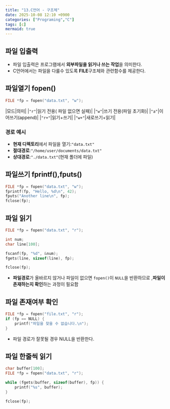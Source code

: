 ```yaml
---
title: "13.C언어 - 구조체"
date: 2025-10-08 12:10 +0900
categories: ["Programing","C"]
tags: [c]
mermaid: true
---
```

## 파일 입출력
- 파일 입출력은 프로그램에서 **외부파일을 읽거나 쓰는 작업**을 의미한다.
- C언어에서는 파일을 다룰수 있도록 **FILE**구조체와 관련함수를 제공한다.

## 파일열기 fopen()

```c
FILE *fp = fopen("data.txt", "w");
```

|모드|의미|
|`"r"`|읽기 전용( 파일 없으면 실패)|
|`"w"`|쓰기 전용(파일 초기화)|
|`"a"`|이어쓰기(append)|
|`"r+"`|읽기+쓰기|
|`"w+"`|새로쓰기+읽기|
### 경로 예시
- **현재 디렉토리**에서 파일을 열기:`"data.txt"`
- **절대경로**:`"/home/user/documents/data.txt"`
- **상대경로**:`"./data.txt"`(현재 폴더에 파일)

## 파일쓰기 fprintf(),fputs()

```c
FILE *fp = fopen("data.txt", "w");
fprintf(fp, "Hello, %d\n", 42);
fputs("Another line\n", fp);
fclose(fp);
```

## 파일 읽기

```c
FILE *fp = fopen("data.txt", "r");

int num;
char line[100];

fscanf(fp, "%d", &num);
fgets(line, sizeof(line), fp);

fclose(fp);
```

- **파일경로**가 올바르지 않거나 파일이 없으면 `fopen()`이 `NULL`을 반환하므로 ,**파일이 존재하는지 확인**하는 과정이 필요함

## 파일 존재여부 확인

```c
FILE *fp = fopen("file.txt", "r");
if (fp == NULL) {
    printf("파일을 찾을 수 없습니다.\n");
}

```

- 파일 경로가 잘못될 경우 NULL을 반환한다. 
## 파일 한줄씩 읽기

```c
char buffer[100];
FILE *fp = fopen("data.txt", "r");

while (fgets(buffer, sizeof(buffer), fp)) {
    printf("%s", buffer);
}

fclose(fp);
```
